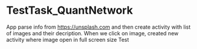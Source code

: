 # TestTask_QuantNetwork
App parse info from https://unsplash.com and then create activity with list of images and their decription. When we click on image, created new activity where image open in full screen size
Test
